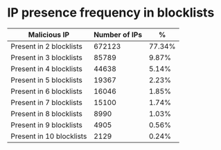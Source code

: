 # IP presence frequency in blocklists
| Malicious IP | Number of IPs | % |
|----|----|----|
| Present in 2 blocklists | 672123 | 77.34% |
| Present in 3 blocklists | 85789 | 9.87% |
| Present in 4 blocklists | 44638 | 5.14% |
| Present in 5 blocklists | 19367 | 2.23% |
| Present in 6 blocklists | 16046 | 1.85% |
| Present in 7 blocklists | 15100 | 1.74% |
| Present in 8 blocklists | 8990 | 1.03% |
| Present in 9 blocklists | 4905 | 0.56% |
| Present in 10 blocklists | 2129 | 0.24% |
